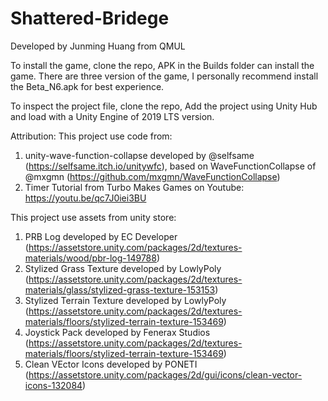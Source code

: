 # Shattered-Bridege
Developed by Junming Huang from QMUL

To install the game, clone the repo, APK in the Builds folder can install the game.
There are three version of the game, I personally recommend install the Beta_N6.apk for best experience.

To inspect the project file, clone the repo, Add the project using Unity Hub and load with a Unity Engine of 2019 LTS version.

Attribution:
This project use code from:
1. unity-wave-function-collapse developed by @selfsame (https://selfsame.itch.io/unitywfc), based on WaveFunctionCollapse of @mxgmn (https://github.com/mxgmn/WaveFunctionCollapse)
2. Timer Tutorial from Turbo Makes Games on Youtube: https://youtu.be/qc7J0iei3BU

This project use assets from unity store:
1. PRB Log developed by EC Developer (https://assetstore.unity.com/packages/2d/textures-materials/wood/pbr-log-149788)
2. Stylized Grass Texture developed by LowlyPoly (https://assetstore.unity.com/packages/2d/textures-materials/glass/stylized-grass-texture-153153)
3. Stylized Terrain Texture developed by LowlyPoly (https://assetstore.unity.com/packages/2d/textures-materials/floors/stylized-terrain-texture-153469)
4. Joystick Pack developed by Fenerax Studios (https://assetstore.unity.com/packages/2d/textures-materials/floors/stylized-terrain-texture-153469)
5. Clean VEctor Icons developed by PONETI (https://assetstore.unity.com/packages/2d/gui/icons/clean-vector-icons-132084)
